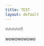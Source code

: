 ```yaml
---
title: TEST
layout: default
---
```


🔥🔥🔥🔥🔥!
<div><script src="assets/js/test_1.js" id="79563c5e-4f87-4607-914b-b77522dcdfdf"></script></div>
wowowowowo

<div><script src="assets/js/test.js" id="b2a9890b-7402-4eab-b113-156a96e25502"></script></div>





